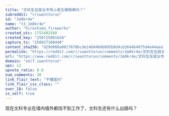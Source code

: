 ```yaml
---
title: "文科生在就业市场上是生殖隔离吗？"
subreddit: "r/iwanttorun"
id: "1m8kr4e"
name: "t3_1m8kr4e"
author: "hiroshima_fireworks"
created_utc: 1753402588
created_key: "250725001628"
capture_ts: "250927160440"
content_sha256: "d29d986a0817670bcde14b048db095b8d4cb2644b4075d4e44aea7d1aa73a01d"
permalink: "https://reddit.com/r/iwanttorun/comments/1m8kr4e/文科生在就业市场上是生殖隔离吗/"
url: "https://www.reddit.com/r/iwanttorun/comments/1m8kr4e/文科生在就业市场上是生殖隔离吗/"
domain: "self.iwanttorun"
ups: 12
upvote_ratio: 0.8
num_comments: 30
link_flair_text: "不懂就问"
link_flair_css_class: ""
over_18: false
is_self: true
---
```


现在文科专业在墙内墙外都找不到工作了，文科生还有什么出路吗？
